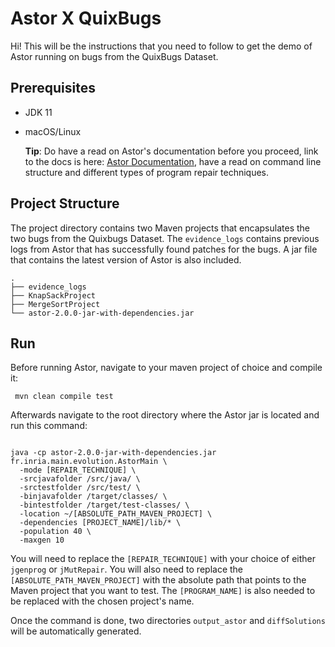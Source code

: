 # Astor X QuixBugs

Hi! This will be the instructions that you need to follow to get the demo of Astor running on bugs from the QuixBugs Dataset.


## Prerequisites

- JDK 11

- macOS/Linux

  **Tip**: Do have a read on Astor's documentation before you proceed, link to the docs is here: [Astor Documentation](https://github.com/SpoonLabs/astor/tree/master), have a read on command line structure and different types of program repair techniques.

## Project Structure



The project directory contains two Maven projects that encapsulates the two bugs from the Quixbugs Dataset. The `evidence_logs` contains previous logs from Astor that has successfully found patches for the bugs. A jar file that contains the latest version of Astor is also included. 

```
. 
├── evidence_logs 
├── KnapSackProject
├── MergeSortProject
└── astor-2.0.0-jar-with-dependencies.jar 
```

## Run

  

Before running Astor, navigate to your maven project of choice and compile it:

```
 mvn clean compile test
```

Afterwards navigate to the root directory where the Astor jar is located and run this command:

```

java -cp astor-2.0.0-jar-with-dependencies.jar fr.inria.main.evolution.AstorMain \
  -mode [REPAIR_TECHNIQUE] \
  -srcjavafolder /src/java/ \
  -srctestfolder /src/test/ \
  -binjavafolder /target/classes/ \
  -bintestfolder /target/test-classes/ \
  -location ~/[ABSOLUTE_PATH_MAVEN_PROJECT] \
  -dependencies [PROJECT_NAME]/lib/* \
  -population 40 \
  -maxgen 10 

```
You will need to replace the `[REPAIR_TECHNIQUE]` with your choice of either `jgenprog` or `jMutRepair`. You will also need to replace the `[ABSOLUTE_PATH_MAVEN_PROJECT]` with the absolute path that points to the Maven project that you want to test. The `[PROGRAM_NAME]` is also needed to be replaced with the chosen project's name. 

Once the command is done, two directories `output_astor` and `diffSolutions` will be automatically generated. 